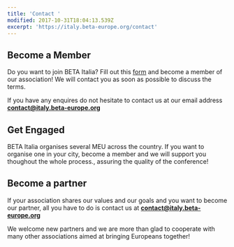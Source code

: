 ```yaml
---
title: 'Contact '
modified: 2017-10-31T18:04:13.539Z
excerpt: 'https://italy.beta-europe.org/contact'
---
```

## Become a Member

Do you want to join BETA Italia? Fill out this [form](https://docs.google.com/forms/d/1-_dcYP7MLFtXu9f2e0LXj1pdAtZzENQggnWfMe6RkJU/prefill) and become a member of our association! We will contact you as soon as possible to discuss the terms. 

If you have any enquires do not hesitate to contact us at our email address **contact@italy.beta-europe.org**

## Get Engaged

BETA Italia organises several MEU across the country. If you want to organise one in your city, become a member and we will support you thoughout the whole process., assuring the quality of the conference!

## Become a partner

If your association shares our values and our goals and you want to become our partner, all you have to do is contact us at **contact@italy.beta-europe.org**

We welcome new partners and we are more than glad to cooperate with many other associations aimed at bringing Europeans together!
